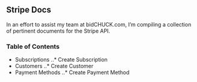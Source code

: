 ## Stripe Docs
In an effort to assist my team at bidCHUCK.com, I’m compiling a collection of pertinent documents for the Stripe API. 

### Table of Contents
* Subscriptions
..* Create Subscription
* Customers
..* Create Customer
* Payment Methods
..* Create Payment Method
